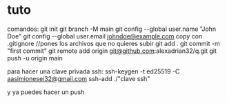 # tuto
comandos:
git init
git branch -M main
git config --global user.name "John Doe"
git config --global user.email johndoe@example.com
copy con .gitignore //pones los archivos que no quieres subir
git add .
git commit -m "first commit"
git remote add origin git@github.com:alexadrian32/q.git
git push -u origin main

para hacer una clave privada ssh:
ssh-keygen -t ed25519 -C aasimionesei32@gmail.com
ssh-add ./"clave ssh"

y ya puedes hacer un push

